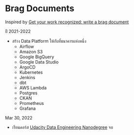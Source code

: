 # Brag Documents

Inspired by [Get your work recognized: write a brag document](https://jvns.ca/blog/brag-documents/)

ปี 2021-2022

* สร้าง Data Platform ให้กับที่ธนาคารแห่งหนึ่ง
  * Airflow
  * Amazon S3
  * Google BigQuery
  * Google Data Studio
  * ArgoCD
  * Kubernetes
  * Jenkins
  * dbt
  * AWS Lambda
  * Postgres
  * CKAN
  * Prometheus
  * Grafana

Mar 30, 2022

* เรียนคอร์ส [Udacity Data Engineering Nanodegree](https://graduation.udacity.com/confirm/DX2LZHEW) จบ
